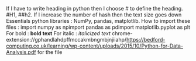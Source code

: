 If I have to write heading in python then I choose # to define the heading. #H1, ##h2. If I increase the number of hash then the text size goes down 
Essentials python libraries : NumPy, pandas, matplotlib.
How to import these files : import numpy as npimport pandas as pdimport matplotlib.pyplot as plt
For bold : **bold text**
For italic : 	*italicized text*
chrome-extension://gphandlahdpffmccakmbngmbjnjiiahp/https://bedford-computing.co.uk/learning/wp-content/uploads/2015/10/Python-for-Data-Analysis.pdf for the file 
